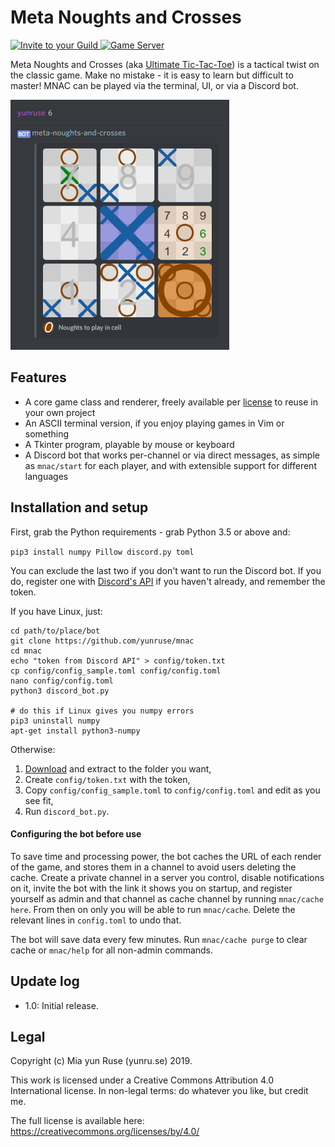 # Meta Noughts and Crosses

<a href="https://discordapp.com/oauth2/authorize?client_id=446046704039624715&scope=bot">
<img src="https://img.shields.io/badge/Add%20to%20your-Discord-9399ff.svg" alt="Invite to your Guild">
</a>
<a href="https://discord.gg/YRfvhP2">
<img src="https://discordapp.com/api/guilds/443859304710144000/widget.png" alt="Game Server">
</a>

Meta Noughts and Crosses (aka [Ultimate Tic-Tac-Toe](wiki)) is a tactical twist on the classic game. Make no mistake - it is easy to learn but difficult to master! MNAC can be played via the terminal, UI, or via a Discord bot.

![A screenshot of the Discord bot. A player types in '6', and the bot responds with an image of the game.](assets/screenshot_discord.png)

## Features

- A core game class and renderer, freely available per [license] to reuse in your own project
- An ASCII terminal version, if you enjoy playing games in Vim or something
- A Tkinter program, playable by mouse or keyboard
- A Discord bot that works per-channel or via direct messages, as simple as `mnac/start` for each player, and with extensible support for different languages

## Installation and setup

First, grab the Python requirements - grab Python 3.5 or above and:

`pip3 install numpy Pillow discord.py toml`

You can exclude the last two if you don't want to run the Discord bot. If you do, register one with [Discord's API](API) if you haven't already, and remember the token.

If you have Linux, just:
```
cd path/to/place/bot
git clone https://github.com/yunruse/mnac
cd mnac
echo "token from Discord API" > config/token.txt
cp config/config_sample.toml config/config.toml
nano config/config.toml
python3 discord_bot.py

# do this if Linux gives you numpy errors
pip3 uninstall numpy
apt-get install python3-numpy
```
Otherwise:

1. [Download] and extract to the folder you want,
2. Create `config/token.txt` with the token,
3. Copy `config/config_sample.toml` to `config/config.toml` and edit as you see fit,
4. Run `discord_bot.py`.

#### Configuring the bot before use

To save time and processing power, the bot caches the URL of each render of the game, and stores them in a channel to avoid users deleting the cache. Create a private channel in a server you control, disable notifications on it, invite the bot with the link it shows you on startup, and register yourself as admin and that channel as cache channel by running `mnac/cache here`. From then on only you will be able to run `mnac/cache`. Delete the relevant lines in `config.toml` to undo that.

The bot will save data every few minutes. Run `mnac/cache purge` to clear cache or `mnac/help` for all non-admin commands.

## Update log
- 1.0: Initial release.

[wiki]: https://en.wikipedia.org/wiki/Ultimate_tic-tac-toe
[license]: license.txt
[download]: https://github.com/yunruse/MNAC/archive/master.zip
[API]: https://discordapp.com/developers/applications/me

## Legal

Copyright (c) Mia yun Ruse (yunru.se) 2019.

This work is licensed under a Creative Commons Attribution 4.0 International
license. In non-legal terms: do whatever you like, but credit me.

The full license is available here:
https://creativecommons.org/licenses/by/4.0/

